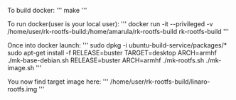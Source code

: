 To build docker:
'''
	make
'''

To run docker(user is your local user):
'''
	docker run -it --privileged -v /home/user/rk-rootfs-build:/home/amarula/rk-rootfs-build rk-rootfs-build
'''

Once into docker launch:
'''
	sudo dpkg -i ubuntu-build-service/packages/*
	sudo apt-get install -f
	RELEASE=buster TARGET=desktop ARCH=armhf ./mk-base-debian.sh
	RELEASE=buster ARCH=armhf ./mk-rootfs.sh
	./mk-image.sh
'''

You now find target image here:
'''
/home/user/rk-rootfs-build/linaro-rootfs.img
'''
